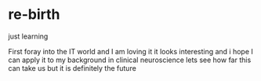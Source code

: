 # re-birth
just learning 


First foray into the IT world and I am loving it 
it looks interesting and i hope I can apply it to my background in clinical neuroscience 
lets see how far this can take us but it is definitely the future 
